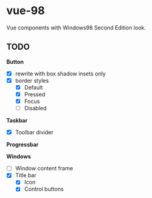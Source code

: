 # vue-98

Vue components with Windows98 Second Edition look.

## TODO

**Button**

- [x] rewrite with box shadow insets only
- [x] border styles
  - [x] Default
  - [x] Pressed
  - [x] Focus
  - [ ] Disabled

**Taskbar**

- [x] Toolbar divider

**Progressbar**

**Windows**

- [ ] Window content frame
- [x] Title bar
  - [x] Icon
  - [x] Control buttons 

